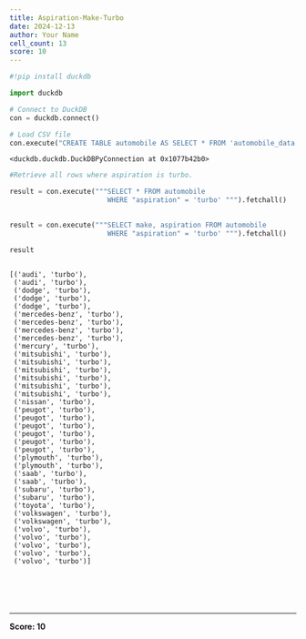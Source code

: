 ```yaml
---
title: Aspiration-Make-Turbo
date: 2024-12-13
author: Your Name
cell_count: 13
score: 10
---
```


```python
#!pip install duckdb
```


```python
import duckdb
```


```python
# Connect to DuckDB
con = duckdb.connect()

```


```python
# Load CSV file
con.execute("CREATE TABLE automobile AS SELECT * FROM 'automobile_data.csv'")

```




    <duckdb.duckdb.DuckDBPyConnection at 0x1077b42b0>




```python
#Retrieve all rows where aspiration is turbo.
```


```python
result = con.execute("""SELECT * FROM automobile
                        WHERE "aspiration" = 'turbo' """).fetchall()
                        
```


```python
result = con.execute("""SELECT make, aspiration FROM automobile
                        WHERE "aspiration" = 'turbo' """).fetchall()
```


```python
result
                        
```




    [('audi', 'turbo'),
     ('audi', 'turbo'),
     ('dodge', 'turbo'),
     ('dodge', 'turbo'),
     ('dodge', 'turbo'),
     ('mercedes-benz', 'turbo'),
     ('mercedes-benz', 'turbo'),
     ('mercedes-benz', 'turbo'),
     ('mercedes-benz', 'turbo'),
     ('mercury', 'turbo'),
     ('mitsubishi', 'turbo'),
     ('mitsubishi', 'turbo'),
     ('mitsubishi', 'turbo'),
     ('mitsubishi', 'turbo'),
     ('mitsubishi', 'turbo'),
     ('mitsubishi', 'turbo'),
     ('nissan', 'turbo'),
     ('peugot', 'turbo'),
     ('peugot', 'turbo'),
     ('peugot', 'turbo'),
     ('peugot', 'turbo'),
     ('peugot', 'turbo'),
     ('peugot', 'turbo'),
     ('plymouth', 'turbo'),
     ('plymouth', 'turbo'),
     ('saab', 'turbo'),
     ('saab', 'turbo'),
     ('subaru', 'turbo'),
     ('subaru', 'turbo'),
     ('toyota', 'turbo'),
     ('volkswagen', 'turbo'),
     ('volkswagen', 'turbo'),
     ('volvo', 'turbo'),
     ('volvo', 'turbo'),
     ('volvo', 'turbo'),
     ('volvo', 'turbo'),
     ('volvo', 'turbo')]




```python

```


```python


```


```python

```


```python

```


```python

```


---
**Score: 10**
